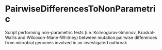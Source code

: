 # PairwiseDifferencesToNonParametric
Script performing non-parametric tests (i.e. Kolmogorov-Smirnov, Kruskal-Wallis and Wilcoxon-Mann-Whitney) between mutation pairwise differences from microbial genomes involved in an investigated outbreak
